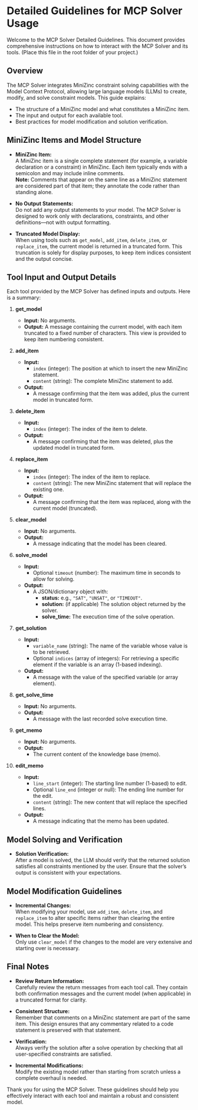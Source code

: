# Detailed Guidelines for MCP Solver Usage

Welcome to the MCP Solver Detailed Guidelines. This document provides comprehensive instructions on how to interact with the MCP Solver and its tools. (Place this file in the root folder of your project.)

## Overview

The MCP Solver integrates MiniZinc constraint solving capabilities with the Model Context Protocol, allowing large language models (LLMs) to create, modify, and solve constraint models. This guide explains:
- The structure of a MiniZinc model and what constitutes a MiniZinc item.
- The input and output for each available tool.
- Best practices for model modification and solution verification.

## MiniZinc Items and Model Structure

- **MiniZinc Item:**  
  A MiniZinc item is a single complete statement (for example, a variable declaration or a constraint) in MiniZinc. Each item typically ends with a semicolon and may include inline comments.  
  **Note:** Comments that appear on the same line as a MiniZinc statement are considered part of that item; they annotate the code rather than standing alone.

- **No Output Statements:**  
  Do not add any output statements to your model. The MCP Solver is designed to work only with declarations, constraints, and other definitions—not with output formatting.

- **Truncated Model Display:**  
  When using tools such as `get_model`, `add_item`, `delete_item`, or `replace_item`, the current model is returned in a truncated form. This truncation is solely for display purposes, to keep item indices consistent and the output concise.

## Tool Input and Output Details

Each tool provided by the MCP Solver has defined inputs and outputs. Here is a summary:

1. **get_model**  
   - **Input:** No arguments.  
   - **Output:** A message containing the current model, with each item truncated to a fixed number of characters. This view is provided to keep item numbering consistent.

2. **add_item**  
   - **Input:**  
     - `index` (integer): The position at which to insert the new MiniZinc statement.  
     - `content` (string): The complete MiniZinc statement to add.  
   - **Output:**  
     - A message confirming that the item was added, plus the current model in truncated form.

3. **delete_item**  
   - **Input:**  
     - `index` (integer): The index of the item to delete.  
   - **Output:**  
     - A message confirming that the item was deleted, plus the updated model in truncated form.

4. **replace_item**  
   - **Input:**  
     - `index` (integer): The index of the item to replace.  
     - `content` (string): The new MiniZinc statement that will replace the existing one.  
   - **Output:**  
     - A message confirming that the item was replaced, along with the current model (truncated).

5. **clear_model**  
   - **Input:** No arguments.  
   - **Output:**  
     - A message indicating that the model has been cleared.

6. **solve_model**  
   - **Input:**  
     - Optional `timeout` (number): The maximum time in seconds to allow for solving.  
   - **Output:**  
     - A JSON/dictionary object with:
       - **status:** e.g., `"SAT"`, `"UNSAT"`, or `"TIMEOUT"`.
       - **solution:** (if applicable) The solution object returned by the solver.
       - **solve_time:** The execution time of the solve operation.

7. **get_solution**  
   - **Input:**  
     - `variable_name` (string): The name of the variable whose value is to be retrieved.
     - Optional `indices` (array of integers): For retrieving a specific element if the variable is an array (1-based indexing).  
   - **Output:**  
     - A message with the value of the specified variable (or array element).

8. **get_solve_time**  
   - **Input:** No arguments.  
   - **Output:**  
     - A message with the last recorded solve execution time.

9. **get_memo**  
   - **Input:** No arguments.  
   - **Output:**  
     - The current content of the knowledge base (memo).

10. **edit_memo**  
    - **Input:**  
      - `line_start` (integer): The starting line number (1-based) to edit.
      - Optional `line_end` (integer or null): The ending line number for the edit.
      - `content` (string): The new content that will replace the specified lines.  
    - **Output:**  
      - A message indicating that the memo has been updated.

## Model Solving and Verification

- **Solution Verification:**  
  After a model is solved, the LLM should verify that the returned solution satisfies all constraints mentioned by the user. Ensure that the solver’s output is consistent with your expectations.

## Model Modification Guidelines

- **Incremental Changes:**  
  When modifying your model, use `add_item`, `delete_item`, and `replace_item` to alter specific items rather than clearing the entire model. This helps preserve item numbering and consistency.

- **When to Clear the Model:**  
  Only use `clear_model` if the changes to the model are very extensive and starting over is necessary.

## Final Notes

- **Review Return Information:**  
  Carefully review the return messages from each tool call. They contain both confirmation messages and the current model (when applicable) in a truncated format for clarity.

- **Consistent Structure:**  
  Remember that comments on a MiniZinc statement are part of the same item. This design ensures that any commentary related to a code statement is preserved with that statement.

- **Verification:**  
  Always verify the solution after a solve operation by checking that all user-specified constraints are satisfied.

- **Incremental Modifications:**  
  Modify the existing model rather than starting from scratch unless a complete overhaul is needed.

Thank you for using the MCP Solver. These guidelines should help you effectively interact with each tool and maintain a robust and consistent model.